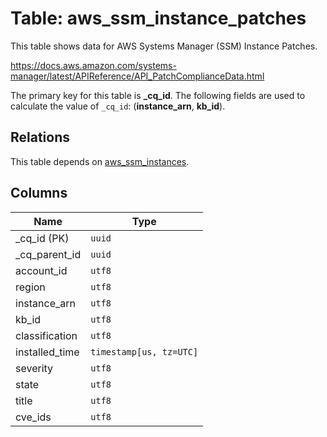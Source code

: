 # Table: aws_ssm_instance_patches

This table shows data for AWS Systems Manager (SSM) Instance Patches.

https://docs.aws.amazon.com/systems-manager/latest/APIReference/API_PatchComplianceData.html

The primary key for this table is **_cq_id**.
The following fields are used to calculate the value of `_cq_id`: (**instance_arn**, **kb_id**).
## Relations

This table depends on [aws_ssm_instances](aws_ssm_instances.md).

## Columns

| Name          | Type          |
| ------------- | ------------- |
|_cq_id (PK)|`uuid`|
|_cq_parent_id|`uuid`|
|account_id|`utf8`|
|region|`utf8`|
|instance_arn|`utf8`|
|kb_id|`utf8`|
|classification|`utf8`|
|installed_time|`timestamp[us, tz=UTC]`|
|severity|`utf8`|
|state|`utf8`|
|title|`utf8`|
|cve_ids|`utf8`|